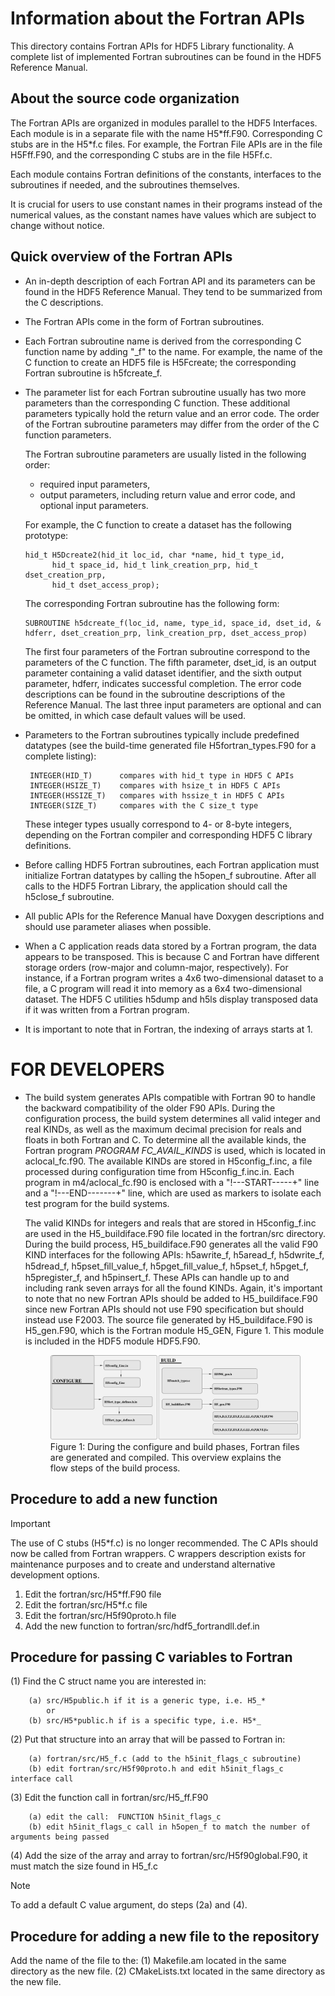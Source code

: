 Information about the Fortran APIs
===================================

This directory contains Fortran APIs for HDF5 Library functionality.
A complete list of implemented Fortran subroutines can be found in the HDF5
Reference Manual.

About the source code organization
----------------------------------

The Fortran APIs are organized in modules parallel to the HDF5 Interfaces.
Each module is in a separate file with the name H5\*ff.F90.  Corresponding C
stubs are in the H5\*f.c files.  For example, the Fortran File APIs are in
the file H5Fff.F90, and the corresponding C stubs are in the file H5Ff.c.

Each module contains Fortran definitions of the constants, interfaces to
the subroutines if needed, and the subroutines themselves.

It is crucial for users to use constant names in their programs instead
of the numerical values, as the constant names have values which are
subject to change without notice.

Quick overview of the Fortran APIs
----------------------------------

*  An in-depth description of each Fortran API and its parameters can
   be found in the HDF5 Reference Manual. They tend to be summarized
   from the C descriptions.

*  The Fortran APIs come in the form of Fortran subroutines.

*  Each Fortran subroutine name is derived from the corresponding C function
   name by adding "_f" to the name.  For example, the name of the C function
   to create an HDF5 file is H5Fcreate;  the corresponding Fortran subroutine
   is h5fcreate_f.

*  The parameter list for each Fortran subroutine usually has two more parameters
   than the corresponding C function.  These additional parameters typically hold
   the return value and an error code.  The order of the Fortran subroutine
   parameters may differ from the order of the C function parameters.

   The Fortran subroutine parameters are usually listed in the following order:

      * required input parameters,
      * output parameters, including return value and error code, and
         optional input parameters.

   For example, the C function to create a dataset has the following
   prototype:

       hid_t H5Dcreate2(hid_it loc_id, char *name, hid_t type_id,
             hid_t space_id, hid_t link_creation_prp, hid_t dset_creation_prp,
             hid_t dset_access_prop);

   The corresponding Fortran subroutine has the following form:

       SUBROUTINE h5dcreate_f(loc_id, name, type_id, space_id, dset_id, &
       hdferr, dset_creation_prp, link_creation_prp, dset_access_prop)

   The first four parameters of the Fortran subroutine correspond to the
   parameters of the C function. The fifth parameter, dset_id, is an output
   parameter containing a valid dataset identifier, and the sixth
   output parameter, hdferr, indicates successful completion.
   The error code descriptions can be found in the subroutine descriptions
   of the Reference Manual. The last three input parameters are optional
   and can be omitted, in which case default values will be used.

*  Parameters to the Fortran subroutines typically include
   predefined datatypes (see the build-time generated file
   H5fortran_types.F90 for a complete listing):

        INTEGER(HID_T)      compares with hid_t type in HDF5 C APIs
        INTEGER(HSIZE_T)    compares with hsize_t in HDF5 C APIs
        INTEGER(HSSIZE_T)   compares with hssize_t in HDF5 C APIs
        INTEGER(SIZE_T)     compares with the C size_t type

   These integer types usually correspond to 4- or 8-byte integers,
   depending on the Fortran compiler and corresponding HDF5
   C library definitions.

*  Before calling HDF5 Fortran subroutines, each Fortran application must initialize Fortran datatypes
   by calling the h5open_f subroutine. After all calls to the HDF5 Fortran Library, the application
   should call the h5close_f subroutine.

*  All public APIs for the Reference Manual have Doxygen descriptions and should use parameter aliases when possible.

*  When a C application reads data stored by a Fortran program, the data appears
   to be transposed. This is because C and Fortran have different storage orders
   (row-major and column-major, respectively). For instance, if a Fortran program
   writes a 4x6 two-dimensional dataset to a file, a C program will read it into
   memory as a 6x4 two-dimensional dataset. The HDF5 C utilities h5dump and h5ls
   display transposed data if it was written from a Fortran program.

*  It is important to note that in Fortran, the indexing of arrays starts at 1.


FOR DEVELOPERS
==============

* The build system generates APIs compatible with Fortran 90 to handle the backward compatibility
  of the older F90 APIs. During the configuration process, the build system determines all
  valid integer and real KINDs, as well as the maximum decimal precision for reals and floats
  in both Fortran and C.  To determine all the available kinds, the Fortran program
  *PROGRAM FC_AVAIL_KINDS* is used, which is located in aclocal_fc.f90. The available KINDs
  are stored in H5config_f.inc, a file processed during configuration time from
  H5config_f.inc.in. Each program in m4/aclocal_fc.f90 is enclosed with a
  "!---START-----+" line and a "!---END-------+" line, which are used as markers to
  isolate each test program for the build systems.

  The valid KINDs for integers and reals that are stored in H5config_f.inc are used in the H5_buildiface.F90 file located in the fortran/src directory. During the build process, H5_buildiface.F90 generates all the valid F90 KIND interfaces for the following APIs: h5awrite_f, h5aread_f, h5dwrite_f, h5dread_f, h5pset_ﬁll_value_f, h5pget_ﬁll_value_f, h5pset_f, h5pget_f, h5pregister_f, and h5pinsert_f. These APIs can handle up to and including rank seven arrays for all the found KINDs. Again, it's important to note that no new Fortran APIs should be added to H5_buildiface.F90 since new Fortran APIs should not use F90 specification but should instead use F2003. The source file generated by H5_buildiface.F90 is H5_gen.F90, which is the Fortran module H5_GEN, Figure 1. This module is included in the HDF5 module HDF5.F90.

  <figure>
  <!-- Xfig graphic -->
    <img src="./FortBuildFlow.svg">
    <figcaption>Figure 1: During the configure and build phases, Fortran files are generated and compiled. This overview explains the flow steps of the build process.</figcaption>
  </figure>

Procedure to add a new function
--------------------------------

> [!IMPORTANT]  
> The use of C stubs (H5\*f.c) is no longer recommended. The C APIs should now be called from Fortran wrappers. C wrappers description exists for maintenance purposes and to create and understand alternative development options.

1. Edit the fortran/src/H5\*ff.F90 file
2. Edit the fortran/src/H5\*f.c file
3. Edit the fortran/src/H5f90proto.h file
4. Add the new function to fortran/src/hdf5_fortrandll.def.in

Procedure for passing C variables to Fortran
---------------------------------------------

(1) Find the C struct name you are interested in:

        (a) src/H5public.h if it is a generic type, i.e. H5_*
            or
        (b) src/H5*public.h if is a specific type, i.e. H5*_

(2) Put that structure into an array that will be passed to Fortran in:

        (a) fortran/src/H5_f.c (add to the h5init_flags_c subroutine)
        (b) edit fortran/src/H5f90proto.h and edit h5init_flags_c interface call

(3) Edit the function call in fortran/src/H5_ff.F90

        (a) edit the call:  FUNCTION h5init_flags_c
        (b) edit h5init_flags_c call in h5open_f to match the number of arguments being passed

(4) Add the size of the array and array to fortran/src/H5f90global.F90, it must match the size found in H5_f.c

> [!NOTE]  
> To add a default C value argument, do steps (2a) and (4).


Procedure for adding a new file to the repository
--------------------------------------------------

Add the name of the file to the:
    (1) Makefile.am located in the same directory as the new file.
    (2) CMakeLists.txt located in the same directory as the new file.
